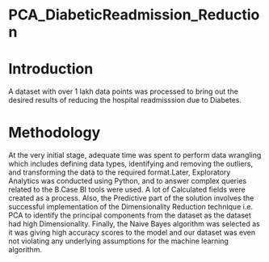 # PCA_DiabeticReadmission_Reduction

# Introduction
A dataset with over 1 lakh data points was processed to bring out the desired results of reducing the hospital readmisssion due to Diabetes.

# Methodology
At the very initial stage, adequate time was spent to perform data wrangling which includes defining data types, identifying and removing 
the outliers, and transforming the data to the required format.Later, Exploratory Analytics was conducted using Python, and to answer 
complex queries related to the B.Case BI tools were used. A lot of Calculated fields were created as a process. Also, the Predictive part
of the solution involves the successful implementation of the Dimensionality Reduction technique i.e. PCA to identify the principal
components from the dataset as the dataset had high Dimensionality. Finally, the Naive Bayes algorithm was selected as it was giving high
accuracy scores to the model and our dataset was even not violating any underlying assumptions for the machine learning algorithm.

